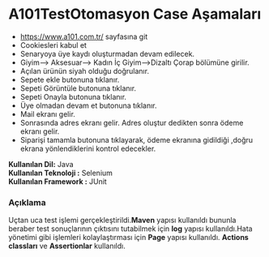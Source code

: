 # A101TestOtomasyon Case Aşamaları
- https://www.a101.com.tr/ sayfasına git
- Cookiesleri kabul et
- Senaryoya üye kaydı oluşturmadan devam edilecek.
- Giyim--> Aksesuar--> Kadın İç Giyim-->Dizaltı Çorap bölümüne girilir.
- Açılan ürünün siyah olduğu doğrulanır.
- Sepete ekle butonuna tıklanır.
- Sepeti Görüntüle butonuna tıklanır.
- Sepeti Onayla butonuna tıklanır.
- Üye olmadan devam et butonuna tıklanır.
- Mail ekranı gelir.
- Sonrasında adres ekranı gelir. Adres oluştur dedikten sonra ödeme ekranı gelir.
- Siparişi tamamla butonuna tıklayarak, ödeme ekranına gidildiği ,doğru ekrana yönlendiklerini kontrol edecekler.

**Kullanılan Dil:** Java</br>
**Kullanılan Teknoloji :** Selenium</br>
**Kullanılan Framework :** JUnit</br>

### Açıklama

Uçtan uca test işlemi gerçekleştirildi.**Maven** yapısı kullanıldı bununla beraber test sonuçlarının çıktısını tutabilmek için **log** yapısı kullanıldı.Hata yönetimi gibi işlemleri kolaylaştırması için **Page** yapısı kullanıldı. **Actions classları** ve **Assertionlar** kullanıldı.
